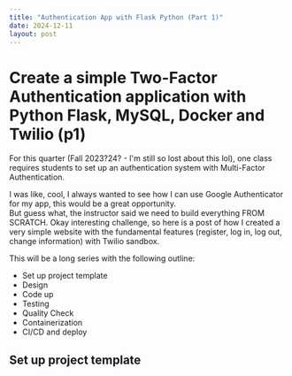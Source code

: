```yaml
---
title: "Authentication App with Flask Python (Part 1)"
date: 2024-12-11
layout: post
---
```

# Create a simple Two-Factor Authentication application with Python Flask, MySQL, Docker and Twilio (p1)
For this quarter (Fall 2023?24? - I'm still so lost about this lol), one class requires students to set up an authentication system with Multi-Factor Authentication. 

I was like, cool, I always wanted to see how I can use Google Authenticator for my app, this would be a great opportunity.  
But guess what, the instructor said we need to build everything FROM SCRATCH. Okay interesting challenge, so here is a post of how I created a very simple website with the fundamental features (register, log in, log out, change information) with Twilio sandbox.

This will be a long series with the following outline:
* Set up project template
* Design 
* Code up
* Testing
* Quality Check
* Containerization
* CI/CD and deploy

## Set up project template
